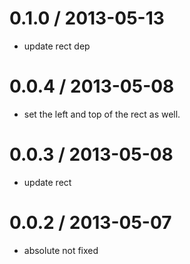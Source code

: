 
0.1.0 / 2013-05-13 
==================

  * update rect dep

0.0.4 / 2013-05-08 
==================

  * set the left and top of the rect as well.

0.0.3 / 2013-05-08 
==================

  * update rect

0.0.2 / 2013-05-07 
==================

  * absolute not fixed
